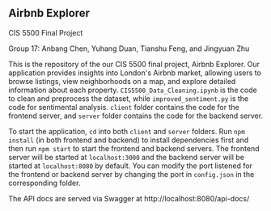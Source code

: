 ## Airbnb Explorer

CIS 5500 Final Project

Group 17: Anbang Chen, Yuhang Duan, Tianshu Feng, and Jingyuan Zhu

This is the repository of the our CIS 5500 final project, Airbnb Explorer. Our application provides insights into London's Airbnb market, allowing users to browse listings, view neighborhoods on a map, and explore detailed information about each property. `CIS5500_Data_Cleaning.ipynb` is the code to clean and preprocess the dataset,
while `improved_sentiment.py` is the code for sentimental analysis. `client` folder contains the code for the frontend server, and `server` folder contains the code
for the backend server.

To start the application, `cd` into both `client` and `server` folders. Run `npm install` (in both frontend and backend) to install dependencies first and then run `npm start` to start the frontend
and backend servers. The frontend server will be started at `localhost:3000` and the backend server will be started at `localhost:8080` by default. You can modify the
port listened for the frontend or backend server by changing the port in `config.json` in the corresponding folder.

The API docs are served via Swagger at http://localhost:8080/api-docs/


